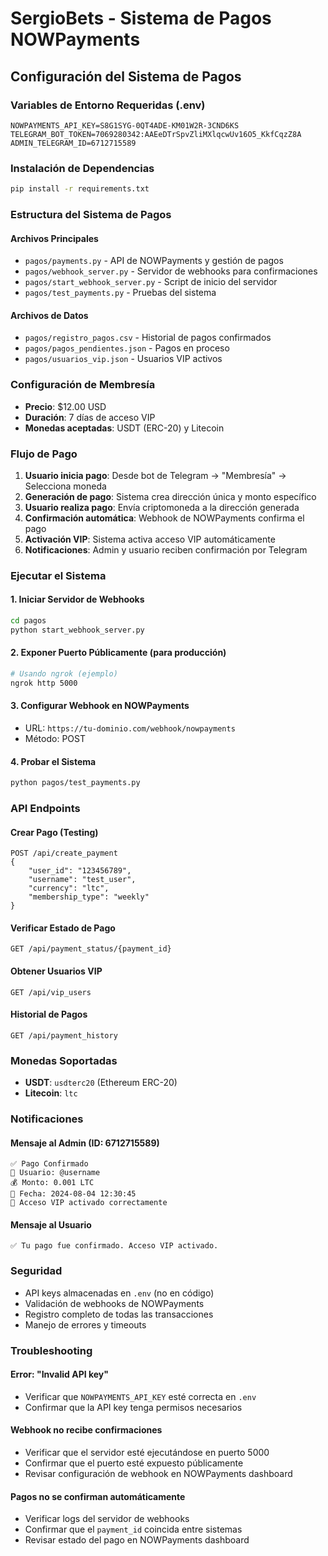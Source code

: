 # SergioBets - Sistema de Pagos NOWPayments

## Configuración del Sistema de Pagos

### Variables de Entorno Requeridas (.env)
```
NOWPAYMENTS_API_KEY=S8G1SYG-0QT4ADE-KM01W2R-3CND6KS
TELEGRAM_BOT_TOKEN=7069280342:AAEeDTrSpvZliMXlqcwUv16O5_KkfCqzZ8A
ADMIN_TELEGRAM_ID=6712715589
```

### Instalación de Dependencias
```bash
pip install -r requirements.txt
```

### Estructura del Sistema de Pagos

#### Archivos Principales
- `pagos/payments.py` - API de NOWPayments y gestión de pagos
- `pagos/webhook_server.py` - Servidor de webhooks para confirmaciones
- `pagos/start_webhook_server.py` - Script de inicio del servidor
- `pagos/test_payments.py` - Pruebas del sistema

#### Archivos de Datos
- `pagos/registro_pagos.csv` - Historial de pagos confirmados
- `pagos/pagos_pendientes.json` - Pagos en proceso
- `pagos/usuarios_vip.json` - Usuarios VIP activos

### Configuración de Membresía
- **Precio**: $12.00 USD
- **Duración**: 7 días de acceso VIP
- **Monedas aceptadas**: USDT (ERC-20) y Litecoin

### Flujo de Pago

1. **Usuario inicia pago**: Desde bot de Telegram → "Membresía" → Selecciona moneda
2. **Generación de pago**: Sistema crea dirección única y monto específico
3. **Usuario realiza pago**: Envía criptomoneda a la dirección generada
4. **Confirmación automática**: Webhook de NOWPayments confirma el pago
5. **Activación VIP**: Sistema activa acceso VIP automáticamente
6. **Notificaciones**: Admin y usuario reciben confirmación por Telegram

### Ejecutar el Sistema

#### 1. Iniciar Servidor de Webhooks
```bash
cd pagos
python start_webhook_server.py
```

#### 2. Exponer Puerto Públicamente (para producción)
```bash
# Usando ngrok (ejemplo)
ngrok http 5000
```

#### 3. Configurar Webhook en NOWPayments
- URL: `https://tu-dominio.com/webhook/nowpayments`
- Método: POST

#### 4. Probar el Sistema
```bash
python pagos/test_payments.py
```

### API Endpoints

#### Crear Pago (Testing)
```
POST /api/create_payment
{
    "user_id": "123456789",
    "username": "test_user",
    "currency": "ltc",
    "membership_type": "weekly"
}
```

#### Verificar Estado de Pago
```
GET /api/payment_status/{payment_id}
```

#### Obtener Usuarios VIP
```
GET /api/vip_users
```

#### Historial de Pagos
```
GET /api/payment_history
```

### Monedas Soportadas
- **USDT**: `usdterc20` (Ethereum ERC-20)
- **Litecoin**: `ltc`

### Notificaciones

#### Mensaje al Admin (ID: 6712715589)
```
✅ Pago Confirmado
👤 Usuario: @username
💰 Monto: 0.001 LTC
📆 Fecha: 2024-08-04 12:30:45
🔐 Acceso VIP activado correctamente
```

#### Mensaje al Usuario
```
✅ Tu pago fue confirmado. Acceso VIP activado.
```

### Seguridad
- API keys almacenadas en `.env` (no en código)
- Validación de webhooks de NOWPayments
- Registro completo de todas las transacciones
- Manejo de errores y timeouts

### Troubleshooting

#### Error: "Invalid API key"
- Verificar que `NOWPAYMENTS_API_KEY` esté correcta en `.env`
- Confirmar que la API key tenga permisos necesarios

#### Webhook no recibe confirmaciones
- Verificar que el servidor esté ejecutándose en puerto 5000
- Confirmar que el puerto esté expuesto públicamente
- Revisar configuración de webhook en NOWPayments dashboard

#### Pagos no se confirman automáticamente
- Verificar logs del servidor de webhooks
- Confirmar que el `payment_id` coincida entre sistemas
- Revisar estado del pago en NOWPayments dashboard
